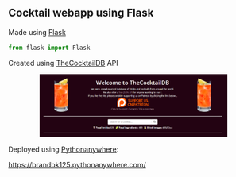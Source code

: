 ## Cocktail webapp using Flask
Made using [Flask](https://github.com/pallets/flask)


```python
from flask import Flask
```

Created using [TheCocktailDB](https://www.thecocktaildb.com/) API

<p align="center">
<img alt="cocktaildb" src="./docs/cocktaildb.jpg" width="75%">
</p>


Deployed using [Pythonanywhere](https://www.pythonanywhere.com/):

 https://brandbk125.pythonanywhere.com/
